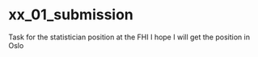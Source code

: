 # xx_01_submission
Task for the statistician position at the FHI 
I hope I will get the position in Oslo
